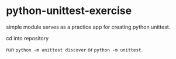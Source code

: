 # python-unittest-exercise
simple module serves as a practice app for creating python unittest.

cd into repository

run `python -m unittest discover` or `python -m unittest`. 
